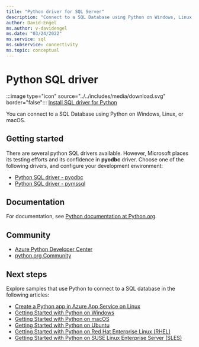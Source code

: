 ```yaml
---
title: "Python driver for SQL Server"
description: "Connect to a SQL Database using Python on Windows, Linux, or macOS."
author: David-Engel
ms.author: v-davidengel
ms.date: "03/24/2022"
ms.service: sql
ms.subservice: connectivity
ms.topic: conceptual
---
```


# Python SQL driver

:::image type="icon" source="../../includes/media/download.svg" border="false"::: [Install SQL driver for Python](../sql-connection-libraries.md#anchor-20-drivers-relational-access)

You can connect to a SQL Database using Python on Windows, Linux, or macOS.  
  
## Getting started

There are several python SQL drivers available. However, Microsoft places its testing efforts and its confidence in **pyodbc** driver. Choose one of the following drivers, and configure your development environment:

* [Python SQL driver - pyodbc](pyodbc/python-sql-driver-pyodbc.md)
* [Python SQL driver - pymssql](pymssql/python-sql-driver-pymssql.md)
  
## Documentation

For documentation, see [Python documentation at Python.org](https://www.python.org/doc/).  
  
## Community

* [Azure Python Developer Center](https://azure.microsoft.com/develop/python/)  
* [python.org Community](https://www.python.org/community/)  
  
## Next steps

Explore samples that use Python to connect to a SQL database in the following articles:
 
* [Create a Python app in Azure App Service on Linux](/azure/app-service/containers/quickstart-python?tabs=bash)
* [Getting Started with Python on Windows](https://www.microsoft.com/sql-server/developer-get-started/python/windows/)
* [Getting Started with Python on macOS](https://www.microsoft.com/sql-server/developer-get-started/python/mac/)
* [Getting Started with Python on Ubuntu](https://www.microsoft.com/sql-server/developer-get-started/python/ubuntu/)
* [Getting Started with Python on Red Hat Enterprise Linux (RHEL)](https://www.microsoft.com/sql-server/developer-get-started/python/rhel/)
* [Getting Started with Python on SUSE Linux Enterprise Server (SLES)](https://www.microsoft.com/sql-server/developer-get-started/python/sles/)